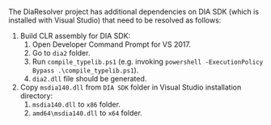 The DiaResolver project has additional dependencies on DIA SDK (which is
installed with Visual Studio) that need to be resolved as follows:

1. Build CLR assembly for DIA SDK:
    1. Open Developer Command Prompt for VS 2017.
    2. Go to `dia2` folder.
    3. Run `compile_typelib.ps1` (e.g. invoking
       `powershell -ExecutionPolicy Bypass .\compile_typelib.ps1`).
    4. `dia2.dll` file should be generated.
2. Copy `msdia140.dll` from `DIA SDK` folder in Visual Studio installation
   directory:
    1. `msdia140.dll` to `x86` folder.
    2. `amd64\msdia140.dll` to `x64` folder.
